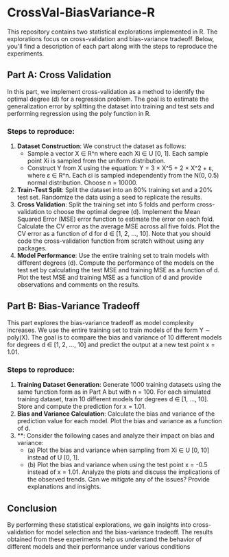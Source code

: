 # CrossVal-BiasVariance-R

This repository contains two statistical explorations implemented in R. The explorations focus on cross-validation and bias-variance tradeoff. Below, you'll find a description of each part along with the steps to reproduce the experiments.

## Part A: Cross Validation

In this part, we implement cross-validation as a method to identify the optimal degree (d) for a regression problem. The goal is to estimate the generalization error by splitting the dataset into training and test sets and performing regression using the poly function in R.

### Steps to reproduce:
1. **Dataset Construction**: We construct the dataset as follows:
   - Sample a vector X ∈ R^n where each Xi ∈ U [0, 1]. Each sample point Xi is sampled from the uniform distribution.
   - Construct Y from X using the equation: Y = 3 × X^5 + 2 × X^2 + ε, where ε ∈ R^n. Each εi is sampled independently from the N(0, 0.5) normal distribution. Choose n = 10000.
2. **Train-Test Split**: Split the dataset into an 80% training set and a 20% test set. Randomize the data using a seed to replicate the results.
3. **Cross Validation**: Split the training set into 5 folds and perform cross-validation to choose the optimal degree (d). Implement the Mean Squared Error (MSE) error function to estimate the error on each fold. Calculate the CV error as the average MSE across all five folds. Plot the CV error as a function of d for d ∈ [1, 2, ..., 10]. Note that you should code the cross-validation function from scratch without using any packages.
4. **Model Performance**: Use the entire training set to train models with different degrees (d). Compute the performance of the models on the test set by calculating the test MSE and training MSE as a function of d. Plot the test MSE and training MSE as a function of d and provide observations and comments on the results.

## Part B: Bias-Variance Tradeoff

This part explores the bias-variance tradeoff as model complexity increases. We use the entire training set to train models of the form Y ∼ poly(X). The goal is to compare the bias and variance of 10 different models for degrees d ∈ [1, 2, ..., 10] and predict the output at a new test point x = 1.01.

### Steps to reproduce:
1. **Training Dataset Generation**: Generate 1000 training datasets using the same function form as in Part A but with n = 100. For each simulated training dataset, train 10 different models for degrees d ∈ [1, ..., 10]. Store and compute the prediction for x = 1.01.
2. **Bias and Variance Calculation**: Calculate the bias and variance of the prediction value for each model. Plot the bias and variance as a function of d.
3. **: Consider the following cases and analyze their impact on bias and variance:
   - (a) Plot the bias and variance when sampling from Xi ∈ U [0, 10] instead of U [0, 1].
   - (b) Plot the bias and variance when using the test point x = -0.5 instead of x = 1.01.
   Analyze the plots and discuss the implications of the observed trends. Can we mitigate any of the issues? Provide explanations and insights.

## Conclusion

By performing these statistical explorations, we gain insights into cross-validation for model selection and the bias-variance tradeoff. The results obtained from these experiments help us understand the behavior of different models and their performance under various conditions
